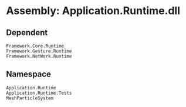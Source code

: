 <!--
 * @Descripttion: 
 * @version: 
 * @Author: xukun
 * @Date: 2021-02-26 09:56:38
 * @LastEditors: xukun
 * @LastEditTime: 2021-02-26 16:47:05
-->
# Assembly:   Application.Runtime.dll

## Dependent
	Framework.Core.Runtime
	Framework.Gesture.Runtime
	Framework.NetWork.Runtime

## Namespace
	Application.Runtime
	Application.Runtime.Tests
	MeshParticleSystem


<br></br>
